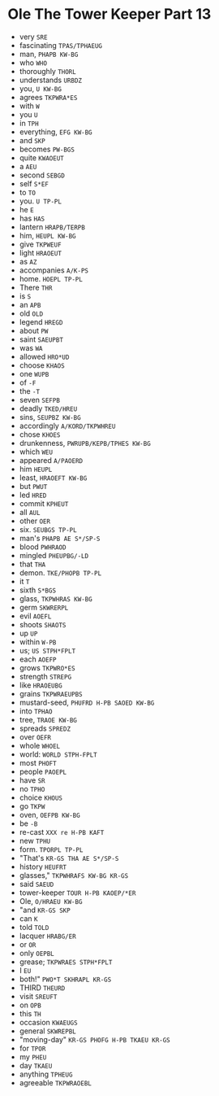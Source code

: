 # Ole The Tower Keeper Part 13

* very `SRE`
* fascinating `TPAS/TPHAEUG`
* man, `PHAPB KW-BG`
* who `WHO`
* thoroughly `THORL`
* understands `URBDZ`
* you, `U KW-BG`
* agrees `TKPWRA*ES`
* with `W`
* you `U`
* in `TPH`
* everything, `EFG KW-BG`
* and `SKP`
* becomes `PW-BGS`
* quite `KWAOEUT`
* a `AEU`
* second `SEBGD`
* self `S*EF`
* to `TO`
* you. `U TP-PL`
* he `E`
* has `HAS`
* lantern `HRAPB/TERPB`
* him, `HEUPL KW-BG`
* give `TKPWEUF`
* light `HRAOEUT`
* as `AZ`
* accompanies `A/K-PS`
* home. `HOEPL TP-PL`
* There `THR`
* is `S`
* an `APB`
* old `OLD`
* legend `HREGD`
* about `PW`
* saint `SAEUPBT`
* was `WA`
* allowed `HRO*UD`
* choose `KHAOS`
* one `WUPB`
* of `-F`
* the `-T`
* seven `SEFPB`
* deadly `TKED/HREU`
* sins, `SEUPBZ KW-BG`
* accordingly `A/KORD/TKPWHREU`
* chose `KHOES`
* drunkenness, `PWRUPB/KEPB/TPHES KW-BG`
* which `WEU`
* appeared `A/PAOERD`
* him `HEUPL`
* least, `HRAOEFT KW-BG`
* but `PWUT`
* led `HRED`
* commit `KPHEUT`
* all `AUL`
* other `OER`
* six. `SEUBGS TP-PL`
* man's `PHAPB AE S*/SP-S`
* blood `PWHRAOD`
* mingled `PHEUPBG/-LD`
* that `THA`
* demon. `TKE/PHOPB TP-PL`
* it `T`
* sixth `S*BGS`
* glass, `TKPWHRAS KW-BG`
* germ `SKWRERPL`
* evil `AOEFL`
* shoots `SHAOTS`
* up `UP`
* within `W-PB`
* us; `US STPH*FPLT`
* each `AOEFP`
* grows `TKPWRO*ES`
* strength `STREPG`
* like `HRAOEUBG`
* grains `TKPWRAEUPBS`
* mustard-seed, `PHUFRD H-PB SAOED KW-BG`
* into `TPHAO`
* tree, `TRAOE KW-BG`
* spreads `SPREDZ`
* over `OEFR`
* whole `WHOEL`
* world: `WORLD STPH-FPLT`
* most `PHOFT`
* people `PAOEPL`
* have `SR`
* no `TPHO`
* choice `KHOUS`
* go `TKPW`
* oven, `OEFPB KW-BG`
* be `-B`
* re-cast `XXX re H-PB KAFT`
* new `TPHU`
* form. `TPORPL TP-PL`
* "That's `KR-GS THA AE S*/SP-S`
* history `HEUFRT`
* glasses," `TKPWHRAFS KW-BG KR-GS`
* said `SAEUD`
* tower-keeper `TOUR H-PB KAOEP/*ER`
* Ole, `O/HRAEU KW-BG`
* "and `KR-GS SKP`
* can `K`
* told `TOLD`
* lacquer `HRABG/ER`
* or `OR`
* only `OEPBL`
* grease; `TKPWRAES STPH*FPLT`
* I `EU`
* both!" `PWO*T SKHRAPL KR-GS`
* THIRD `THEURD`
* visit `SREUFT`
* on `OPB`
* this `TH`
* occasion `KWAEUGS`
* general `SKWREPBL`
* "moving-day" `KR-GS PHOFG H-PB TKAEU KR-GS`
* for `TPOR`
* my `PHEU`
* day `TKAEU`
* anything `TPHEUG`
* agreeable `TKPWRAOEBL`

